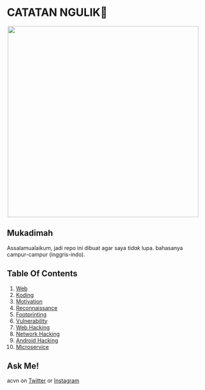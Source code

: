 # CATATAN NGULIK:rocket:

<p align="center"><img src="https://user-images.githubusercontent.com/52058660/89849631-14093c80-dbb3-11ea-9e04-a67d5758b904.jpg" width="500"></p>

## Mukadimah
Assalamualaikum, jadi repo ini dibuat agar saya *tidak* lupa. bahasanya campur-campur (inggris-indo).

## Table Of Contents
1. [Web](https://github.com/acvn/b3lajar/tree/master/web.md)
2. [Koding](https://github.com/acvn/catngul/blob/master/code.md)
3. [Motivation](https://github.com/acvn/b3lajar/blob/master/motivation.md)
4. [Reconnaissance](https://github.com/acvn/b3lajar/blob/master/rekon)
6. [Footprinting](https://github.com/acvn/catngul/blob/master/foot.md)
7. [Vulnerability](https://github.com/acvn/b3lajar/blob/master/vuln)
8. [Web Hacking](https://github.com/acvn/b3lajar/blob/master/steps.md)
9. [Network Hacking](https://github.com/acvn/b3lajar/blob/master/netsec.md)
10. [Android Hacking](https://github.com/acvn/catngul/blob/master/androsec)
11. [Microservice](https://github.com/acvn/catngul/blob/master/microservice.md)
   
## Ask Me!
acvn on [Twitter](https://twitter.com/aldi__satria) or [Instagram](https://www.instagram.com/aldi___satria/)
